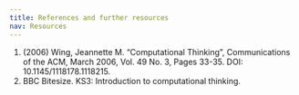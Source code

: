```yaml
---
title: References and further resources
nav: Resources
---
```


1. (2006) Wing, Jeannette M. “Computational Thinking”, Communications of the ACM, March 2006, Vol. 49 No. 3, Pages 33-35. DOI: 10.1145/1118178.1118215.
2. BBC Bitesize. KS3: Introduction to computational thinking.

